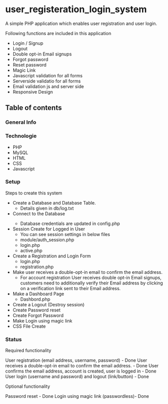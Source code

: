 # user_registeration_login_system
A simple PHP application which enables user registration and user login.

Following functions are included in this application
<ul>
<li>Login / Signup</li>
<li>Logout</li>
<li>Double opt-in Email signups</li>
<li>Forgot password</li>
<li>Reset password</li>
<li>Magic Link</li>
<li>Javascript validation for all forms</li>
<li>Serverside validatio for all forms</li>
<li>Email validation js and server side</li>
<li>Responsive Design</li>
</ul>

## Table of contents
### General Info

### Technologie
<ul>
<li>PHP</li> 
<li>MySQL</li> 
<li>HTML</li>
<li>CSS</li>
<li>Javascript</li>
</ul>

### Setup
Steps to create this system
<ul>
<li>Create a Database and Database Table.
<ul><li> Details given in db/log.txt</li></ul>
  </li>
<li>Connect to the Database</li>
<ul><li>  Database credentials are updated in config.php</li></ul>

<li>Session Create for Logged in User
<ul><li>  You can see session settings in below files</li>
<li> module/auth_session.php</li>
<li> login.php</li>
<li> active.php</li></ul></li>
  
<li>Create a Registration and Login Form
<ul><li> login.php
<li> registration.php</li></ul></li>

<li>Make user receives a double-opt-in email to confirm the email address. 
<ul><li> For account registration User receives  double opt-in Email signups, customers need to additionally verify their Email address by clicking on a verification link sent to their Email address.</li></ul></li>

<li>Make a Dashboard Page
<ul><li> Dashbord.php</li></ul></li>

<li>Create a Logout (Destroy session)</li>
<li>Create Password reset</li>
<li>Create Forgot Password</li>
<li>Make Login using magic link</li>
<li>CSS File Create</li>
  </ul>
  
### Status
Required functionality

User registration (email address, username, password) - Done
User receives a double-opt-in email to confirm the email address. - Done
User confirms the email address, account is created, user is logged in - Done
User login (username and password) and logout (link/button) - Done

Optional functionality

Password reset - Done
Login using magic link (passwordless)- Done


